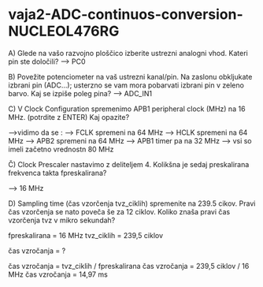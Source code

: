 # vaja2-ADC-continuos-conversion-NUCLEOL476RG
A) Glede na vašo razvojno ploščico izberite ustrezni analogni vhod. Kateri pin ste določili?
--> PC0

B) Povežite potenciometer na vaš ustrezni kanal/pin. Na zaslonu obkljukate izbrani pin (ADC…); usterzno se vam mora pobarvati izbrani pin v zeleno barvo. Kaj se izpiše poleg pina?
--> ADC_IN1

C) V Clock Configuration spremenimo APB1 peripheral clock (MHz) na 16 MHz. (potrdite z ENTER) Kaj opazite?

-->vidimo da se :
          --> FCLK spremeni na 64 MHz
          --> HCLK spremeni na 64 MHz
          --> APB2 spremeni na 64 MHz
          --> APB1 timer pa na 32 MHz
          --> vsi so imeli začetno vrednostn 80 MHz

Č) Clock Prescaler nastavimo z deliteljem 4. Kolikšna je sedaj preskalirana frekvenca takta fpreskalirana? 

--> 16 MHz

D) Sampling time (čas vzorčenja tvz_ciklih) spremenite na 239.5 cikov. Pravi čas vzorčenja se nato poveča še za 12 ciklov. Koliko znaša pravi čas vzorčenja tvz v mikro sekundah?

fpreskalirana = 16 MHz
tvz_ciklih = 239,5 ciklov

čas vzročanja = ?

čas vzročanja = tvz_ciklih / fpreskalirana
čas vzročanja = 239,5 ciklov / 16 MHz
čas vzročanja = 14,97 ms
